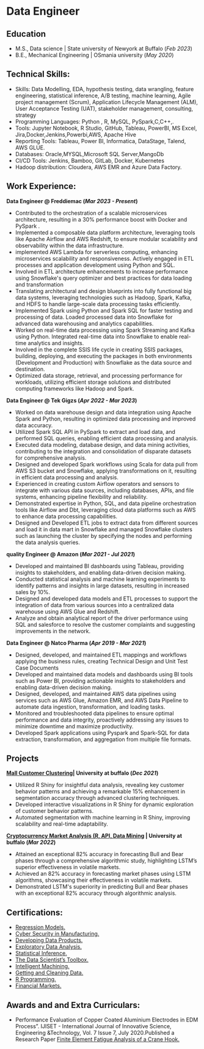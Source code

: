 # Data Engineer

## Education						       		
- M.S., Data science	 | State university of Newyork at Buffalo (_Feb 2023_) 			        		
- B.E., Mechanical Engineering  | OSmania university (_May 2020_)

## Technical Skills: 
- Skills: Data Modelling, EDA, hypothesis testing, data wrangling, feature engineering, statistical inference, A/B testing, machine learning, Agile project management (Scrum), Application Lifecycle Management (ALM), User Acceptance Testing (UAT), stakeholder management, consulting, strategy
- Programming Languages: Python , R, MySQL, PySpark,C,C++,.
- Tools: Jupyter Notebook, R Studio,  GitHub, Tableau, PowerBI, MS Excel, Jira,Docker,Jenkins,Powerbi,AWS, Apache Hive
- Reporting Tools: Tableau, Power BI, Informatica, DataStage, Talend, AWS GLUE.
- Databases: Oracle,MYSQL,Microsoft SQL Server,MangoDb
- CI/CD Tools: Jenkins, Bamboo, GitLab, Docker, Kubernetes 
- Hadoop distribution: Cloudera, AWS EMR and Azure Data Factory.


## Work Experience:
**Data Engineer @ Freddiemac (_Mar 2023 - Present_)**
- Contributed to the orchestration of a scalable microservices architecture, resulting in a 30% performance boost with Docker and PySpark .
-	Implemented a composable data platform architecture, leveraging tools like Apache Airflow and AWS Redshift, to ensure modular scalability and observability within the data infrastructure.
- implemented AWS Lambda for serverless computing, enhancing microservices scalability and responsiveness. Actively engaged in ETL processes and application development using Python and SQL.
-	Involved in ETL architecture enhancements to increase performance using Snowflake's query optimizer and best practices for data loading and transformation
- Translating architectural and design blueprints into fully functional big data systems, leveraging technologies such as Hadoop, Spark, Kafka, and HDFS to handle large-scale data processing tasks efficiently.
-	Implemented Spark using Python and Spark SQL for faster testing and processing of data. Loaded processed data into Snowflake for advanced data warehousing and analytics capabilities.
-	Worked on real-time data processing using Spark Streaming and Kafka using Python. Integrated real-time data into Snowflake to enable real-time analytics and insights.
-	Involved in the complete SSIS life cycle in creating SSIS packages, building, deploying, and executing the packages in both environments (Development and Production) with Snowflake as the data source and destination.
-	Optimized data storage, retrieval, and processing performance for workloads, utilizing efficient storage solutions and distributed computing frameworks like Hadoop and Spark.


**Data Engineer @ Tek Gigzs (_Apr 2022 - Mar 2023_)**
-  Worked on data warehouse design and data integration using Apache Spark and Python, resulting in optimized data processing and improved data accuracy.
- Utilized Spark SQL API in PySpark to extract and load data, and performed SQL queries, enabling efficient data processing and analysis.
-	Executed data modeling, database design, and data mining activities, contributing to the integration and consolidation of disparate datasets for comprehensive analysis.
- Designed and developed Spark workflows using Scala for data pull from AWS S3 bucket and Snowflake, applying transformations on it, resulting in efficient data processing and analysis.
- Experienced in creating custom Airflow operators and sensors to integrate with various data sources, including databases, APIs, and file systems, enhancing pipeline flexibility and reliability.
-	Demonstrated expertise in Python, SQL, and data pipeline orchestration tools like Airflow and Dbt, leveraging cloud data platforms such as AWS to enhance data processing capabilities.
-	Designed and Developed ETL jobs to extract data from different sources and load it in data mart in Snowflake and managed Snowflake clusters such as launching the cluster by specifying the nodes and performing the data analysis queries. 

**quality  Engineer @ Amazon (_Mar 2021 - Jul 2021_)**
- Developed and maintained BI dashboards using Tableau, providing insights to stakeholders, and enabling data-driven decision making.
-	Conducted statistical analysis and machine learning experiments to identify patterns and insights in large datasets, resulting in increased sales by 10%.
-	Designed and developed data models and ETL processes to support the integration of data from various sources into a centralized data warehouse using AWS Glue and Redshift.
-	Analyze and obtain analytical report of the driver performance using SQL and salesforce to resolve the customer complaints and suggesting improvements in the network.

**Data Engineer @ Natco Pharma (_Apr 2019 - Mar 2021_)**
- Designed, developed, and maintained ETL mappings and workflows applying the business rules, creating Technical Design and Unit Test Case Documents
- Developed and maintained data models and dashboards using BI tools such as Power BI, providing actionable insights to stakeholders and enabling data-driven decision making.
- Designed, developed, and maintained AWS data pipelines using services such as AWS Glue, Amazon EMR, and AWS Data Pipeline to automate data ingestion, transformation, and loading tasks.
- Monitored and troubleshooted data pipelines to ensure optimal performance and data integrity, proactively addressing any issues to minimize downtime and maximize productivity.
- Developed Spark applications using Pyspark and Spark-SQL for data extraction, transformation, and aggregation from multiple file formats.

## Projects

**<a href="assets/img/rotating desk.pdf" target="_blank">Mall Customer Clustering</a>| University at buffalo (_Dec 2021_)**
-  Utilized R Shiny for insightful data analysis, revealing key customer behavior patterns and achieving a remarkable 15% enhancement in segmentation accuracy through advanced clustering techniques.
- Developed interactive visualizations in R Shiny for dynamic exploration of customer behavior patterns.
- Automated segmentation with machine learning in R Shiny, improving scalability and real-time adaptability.


**<a href="assets/img/FEA.pdf" target="_blank">Cryptocurrency Market Analysis (R, API, Data Mining</a> | University at buffalo (_Mar 2022_)**
-  Attained an exceptional 82% accuracy in forecasting Bull and Bear phases through a comprehensive algorithmic study, highlighting LSTM’s superior effectiveness in volatile markets.
-  Achieved an 82% accuracy in forecasting market phases using LSTM algorithms, showcasing their effectiveness in volatile markets.
-   Demonstrated LSTM's superiority in predicting Bull and Bear phases with an exceptional 82% accuracy through algorithmic analysis.


## Certifications:
- <a href="https://www.coursera.org/account/accomplishments/verify/S68CDQLPB688" target="_blank">Regression Models.</a>
- <a href="https://coursera.org/share/f6d43fc00e14b73256f56e4bf9e77686" target="_blank">Cyber Security in Manufacturing.</a>
- <a href="https://coursera.org/share/b96baf4e98713ab05eda5140ed3dccb1" target="_blank">Developing Data Products.</a>
- <a href="https://coursera.org/share/dee88a652b9f457b049d13353342ea84" target="_blank">Exploratory Data Analysis.</a>
- <a href="https://coursera.org/share/bc495b73a4297ab38398a702e0a6a9b9" target="_blank">Statistical Inference.</a>
- <a href="https://coursera.org/share/60c2706d381d08bfb7d6eb66f2d08517" target="_blank">The Data Scientist’s Toolbox.</a>
- <a href="https://coursera.org/share/3544477778953c7c85237beb9081c7ee" target="_blank">Intelligent Machining.</a>
- <a href="https://coursera.org/share/4a12ad0a704eb53f0956836038e33fa2" target="_blank">Getting and Cleaning Data.</a>
- <a href="https://coursera.org/share/ae7cdbf8367bee5f1fb1ad1fef4fb23b" target="_blank">R Programming.</a>
- <a href="https://coursera.org/share/9a98376b6d99d041417495a4066228c6" target="_blank">Financial Markets.</a>

## Awards and and Extra Curriculars:
- Performance Evaluation of Copper Coated Aluminium Electrodes in EDM Process”. IJISET - International Journal of Innovative Science, Engineering &Technology, Vol. 7 Issue 7, July 2020.Published a Research Paper <a href="https://ijiset.com/vol7/v7s7/IJISET_V7_I7_42.pdf" target="_blank">Finite Element Fatigue Analysis of a Crane Hook.</a> 


